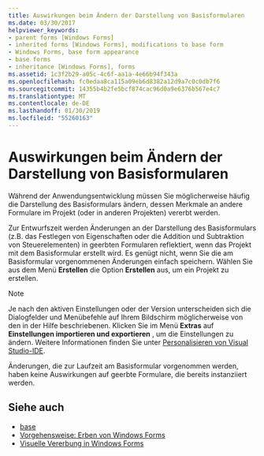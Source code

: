 ```yaml
---
title: Auswirkungen beim Ändern der Darstellung von Basisformularen
ms.date: 03/30/2017
helpviewer_keywords:
- parent forms [Windows Forms]
- inherited forms [Windows Forms], modifications to base form
- Windows Forms, base form appearance
- base forms
- inheritance [Windows Forms], forms
ms.assetid: 1c3f2b29-a05c-4c6f-aa1a-4e66b94f343a
ms.openlocfilehash: fc0edaa8ca115a09eb6d8382a12d9a7c0c0db7f6
ms.sourcegitcommit: 14355b4b2fe5bcf874cac96d0a9e6376b567e4c7
ms.translationtype: MT
ms.contentlocale: de-DE
ms.lasthandoff: 01/30/2019
ms.locfileid: "55260163"
---
```

# <a name="effects-of-modifying-a-base-forms-appearance"></a>Auswirkungen beim Ändern der Darstellung von Basisformularen
Während der Anwendungsentwicklung müssen Sie möglicherweise häufig die Darstellung des Basisformulars ändern, dessen Merkmale an andere Formulare im Projekt (oder in anderen Projekten) vererbt werden.  
  
 Zur Entwurfszeit werden Änderungen an der Darstellung des Basisformulars (z.B. das Festlegen von Eigenschaften oder die Addition und Subtraktion von Steuerelementen) in geerbten Formularen reflektiert, wenn das Projekt mit dem Basisformular erstellt wird. Es genügt nicht, wenn Sie die am Basisformular vorgenommenen Änderungen einfach speichern. Wählen Sie aus dem Menü **Erstellen** die Option **Erstellen** aus, um ein Projekt zu erstellen.  
  
> [!NOTE]
>  Je nach den aktiven Einstellungen oder der Version unterscheiden sich die Dialogfelder und Menübefehle auf Ihrem Bildschirm möglicherweise von den in der Hilfe beschriebenen. Klicken Sie im Menü **Extras** auf **Einstellungen importieren und exportieren** , um die Einstellungen zu ändern. Weitere Informationen finden Sie unter [Personalisieren von Visual Studio-IDE](/visualstudio/ide/personalizing-the-visual-studio-ide).  
  
 Änderungen, die zur Laufzeit am Basisformular vorgenommen werden, haben keine Auswirkungen auf geerbte Formulare, die bereits instanziiert werden.  
  
## <a name="see-also"></a>Siehe auch
- [base](~/docs/csharp/language-reference/keywords/base.md)
- [Vorgehensweise: Erben von Windows Forms](../../../../docs/framework/winforms/advanced/how-to-inherit-windows-forms.md)
- [Visuelle Vererbung in Windows Forms](../../../../docs/framework/winforms/advanced/windows-forms-visual-inheritance.md)
